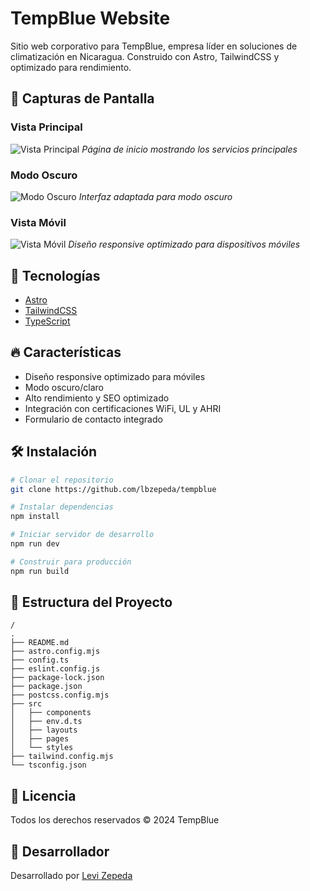 # TempBlue Website

Sitio web corporativo para TempBlue, empresa líder en soluciones de climatización en Nicaragua. Construido con Astro, TailwindCSS y optimizado para rendimiento.

## 📸 Capturas de Pantalla

### Vista Principal

![Vista Principal](/screenshots/home.png)
_Página de inicio mostrando los servicios principales_

### Modo Oscuro

![Modo Oscuro](/screenshots/dark-mode.png)
_Interfaz adaptada para modo oscuro_

### Vista Móvil

![Vista Móvil](/screenshots/mobile.png)
_Diseño responsive optimizado para dispositivos móviles_

## 🚀 Tecnologías

- [Astro](https://astro.build/)
- [TailwindCSS](https://tailwindcss.com/)
- [TypeScript](https://www.typescriptlang.org/)

## 🔥 Características

- Diseño responsive optimizado para móviles
- Modo oscuro/claro
- Alto rendimiento y SEO optimizado
- Integración con certificaciones WiFi, UL y AHRI
- Formulario de contacto integrado

## 🛠️ Instalación

```bash
# Clonar el repositorio
git clone https://github.com/lbzepeda/tempblue

# Instalar dependencias
npm install

# Iniciar servidor de desarrollo
npm run dev

# Construir para producción
npm run build
```

## 📁 Estructura del Proyecto

```
/
.
├── README.md
├── astro.config.mjs
├── config.ts
├── eslint.config.js
├── package-lock.json
├── package.json
├── postcss.config.mjs
├── src
│   ├── components
│   ├── env.d.ts
│   ├── layouts
│   ├── pages
│   └── styles
├── tailwind.config.mjs
└── tsconfig.json
```

## 📄 Licencia

Todos los derechos reservados © 2024 TempBlue

## 👤 Desarrollador

Desarrollado por [Levi Zepeda](https://github.com/lbzepeda)
